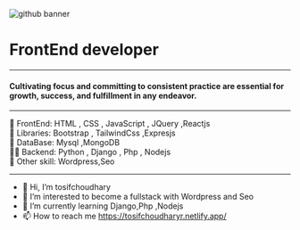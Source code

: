 ![github banner](https://github.com/user-attachments/assets/d58e75a3-da17-4849-bf06-a9145bc7fbe8)

<h1>FrontEnd developer</h1>
<hr>
<h4>Cultivating focus and committing to consistent practice are essential for growth, success, and fulfillment in any endeavor.</h4>
<hr>

🎪 FrontEnd: HTML , CSS , JavaScript , JQuery ,Reactjs <br>
🌱 Libraries: Bootstrap , TailwindCss ,Expresjs<br>
💬 DataBase: Mysql ,MongoDB <br>
👨‍💻 Backend: Python , Django , Php , Nodejs <br>
🌱 Other skill: Wordpress,Seo



<hr>

- 👋 Hi, I’m tosifchoudhary
- 👀 I’m interested to become a fullstack with Wordpress and Seo
- 🌱 I’m currently learning Django,Php ,Nodejs
- 📫 How to reach me https://tosifchoudharyr.netlify.app/


